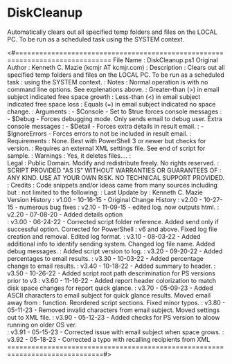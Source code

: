 # DiskCleanup
Automatically clears out all specified temp folders and files on the LOCAL PC.  To be run as a scheduled task using the SYSTEM context.

<#==============================================================================
         File Name : DiskCleanup.ps1
   Original Author : Kenneth C. Mazie (kcmjr AT kcmjr.com)
                   : 
       Description : Clears out all specified temp folders and files on the LOCAL PC.  To be run as a scheduled task
                   : using the SYSTEM context.
                   : 
             Notes : Normal operation is with no command line options. See explenations above. 
                   : Greater-than (>) in email subject indicated free space growth
                   : Less-than (<) in email subject indicated free space loss
                   : Equals (=) in email subject indicated no space change. 
                   :
         Arguments : - $Console - Set to $true forces console messages
                   : - $Debug   - Forces debugging mode. Only sends email to debug user.  Extra console messages
                   : - $Detail  - Forces extra details in result email.
                   : - $IgnoreErrors - Forces errors to not be included in result email.
                   :
      Requirements : None.  Best with PowerShell 3 or newer but checks for version.
	                 : Requires an external XML settings file.  See end of script for sample.
                   : 
          Warnings : Yes, it deletes files....
                   :   
             Legal : Public Domain. Modify and redistribute freely. No rights reserved.
                   : SCRIPT PROVIDED "AS IS" WITHOUT WARRANTIES OR GUARANTEES OF 
                   : ANY KIND. USE AT YOUR OWN RISK. NO TECHNICAL SUPPORT PROVIDED.
                   :
           Credits : Code snippets and/or ideas came from many sources including but 
                   :   not limited to the following:
                   : 
    Last Update by : Kenneth C. Mazie                                           
   Version History : v1.00 - 10-16-15 - Original 
    Change History : v2.00 - 10-27-15 - numerous bug fixes 
                   : v2.10 - 11-09-15 - edited log.  now outputs html.
                   : v2.20 - 07-08-20 - Added details option        
                   : v3.00 - 06-24-22 - Corrected script folder reference. Added send only if successful option. Corrected for PowerShell 
                   :                   v6 and above.  Fixed log file creation and removal. Edited log format.
                   : v3.10 - 08-03-22 - Added additional info to identify sending system.  Changed log file name.  Added debug messages.
                   :                   Added script version to log.
                   : v3.20 - 09-20-22 - Added percentages to email results.
                   : v3.30 - 10-03-22 - Added percentage change to email results.
                   : v3.40 - 10-18-22 - Added summary to header.
                   : v3.50 - 10-26-22 - Added script root path descrimination for PS versions prior to v3
                   : v3.60 - 11-16-22 - Added report header colorization to match disk space changes for report quick glance. 
                   : v3.70 - 05-09-23 - Added ASCII characters to email subject for quick glance results.  Moved email away from
                   :                   function.  Reordered script sections.  Fixed minor typos.
                   : v3.80 - 05-11-23 - Removed invalid characters from email subject.  Moved settings out to XML file.
                   : v3.90 - 05-12-23 - Added checks for PS version to aloow running on older OS ver.  
                   : v3.91 - 05-15-23 - Corrected issue with email subject when space grows.
                   : v3.92 - 05-18-23 - Corrected a typo with recalling recipients from XML
==============================================================================#>
